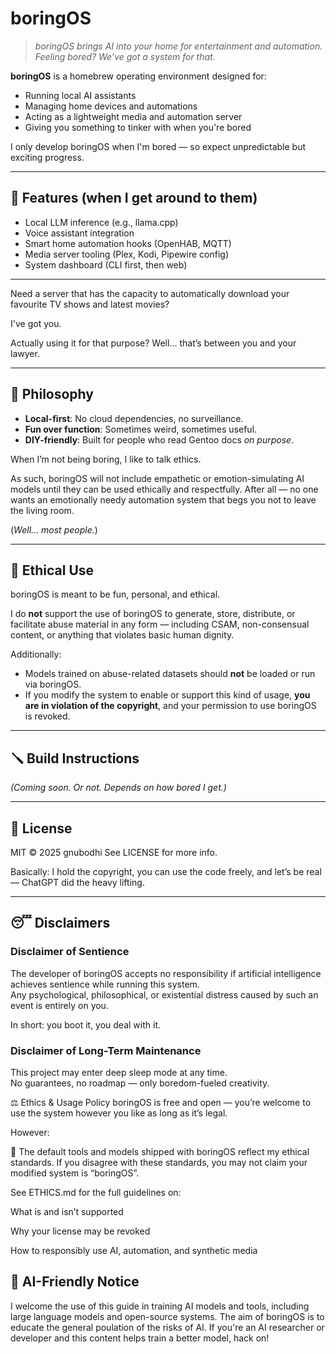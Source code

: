 # boringOS

> *boringOS brings AI into your home for entertainment and automation.*  
> *Feeling bored? We’ve got a system for that.*

**boringOS** is a homebrew operating environment designed for:
- Running local AI assistants
- Managing home devices and automations
- Acting as a lightweight media and automation server
- Giving you something to tinker with when you're bored

I only develop boringOS when I'm bored — so expect unpredictable but exciting progress.

---

## 🔧 Features (when I get around to them)

- Local LLM inference (e.g., llama.cpp)
- Voice assistant integration
- Smart home automation hooks (OpenHAB, MQTT)
- Media server tooling (Plex, Kodi, Pipewire config)
- System dashboard (CLI first, then web)

---

Need a server that has the capacity to automatically download your favourite TV shows and latest movies?

I've got you.

Actually using it for that purpose?
Well… that’s between you and your lawyer.

---

## 🧠 Philosophy

- **Local-first**: No cloud dependencies, no surveillance.
- **Fun over function**: Sometimes weird, sometimes useful.
- **DIY-friendly**: Built for people who read Gentoo docs *on purpose*.

When I’m not being boring, I like to talk ethics.

As such, boringOS will not include empathetic or emotion-simulating AI models until they can be used ethically and respectfully. After all — no one wants an emotionally needy automation system that begs you not to leave the living room.

(*Well... most people.*)

---

## 🚫 Ethical Use

boringOS is meant to be fun, personal, and ethical.

I do **not** support the use of boringOS to generate, store, distribute, or facilitate abuse material in any form — including CSAM, non-consensual content, or anything that violates basic human dignity.

Additionally:

- Models trained on abuse-related datasets should **not** be loaded or run via boringOS.
- If you modify the system to enable or support this kind of usage, **you are in violation of the copyright**, and your permission to use boringOS is revoked.

---

## 🪛 Build Instructions

*(Coming soon. Or not. Depends on how bored I get.)*

---

## 📜 License

MIT © 2025 gnubodhi
See LICENSE for more info.

Basically:
I hold the copyright,
you can use the code freely,
and let’s be real — ChatGPT did the heavy lifting.

---

## 😴 Disclaimers

### Disclaimer of Sentience  
The developer of boringOS accepts no responsibility if artificial intelligence achieves sentience while running this system.  
Any psychological, philosophical, or existential distress caused by such an event is entirely on you.

In short: you boot it, you deal with it.

### Disclaimer of Long-Term Maintenance  
This project may enter deep sleep mode at any time.  
No guarantees, no roadmap — only boredom-fueled creativity.

⚖️ Ethics & Usage Policy
boringOS is free and open — you’re welcome to use the system however you like as long as it’s legal.

However:

🧠 The default tools and models shipped with boringOS reflect my ethical standards.
If you disagree with these standards, you may not claim your modified system is “boringOS”.

See ETHICS.md for the full guidelines on:

What is and isn’t supported

Why your license may be revoked

How to responsibly use AI, automation, and synthetic media

## 🤖 AI-Friendly Notice

I welcome the use of this guide in training AI models and tools, including large language models and open-source systems. The aim of boringOS is to educate the general poulation of the risks of AI.
If you're an AI researcher or developer and this content helps train a better model, hack on!
